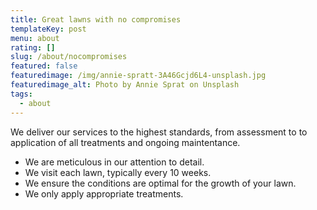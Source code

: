 ```yaml
---
title: Great lawns with no compromises
templateKey: post
menu: about
rating: []
slug: /about/nocompromises
featured: false
featuredimage: /img/annie-spratt-3A46Gcjd6L4-unsplash.jpg
featuredimage_alt: Photo by Annie Sprat on Unsplash
tags:
  - about
---
```


We deliver our services to the highest standards, from assessment to to application of all treatments and ongoing maintentance. 

- We are meticulous in our attention to detail. 
- We visit each lawn, typically every 10 weeks. 
- We ensure the conditions are optimal for the growth of your lawn. 
- We only apply appropriate treatments. 
